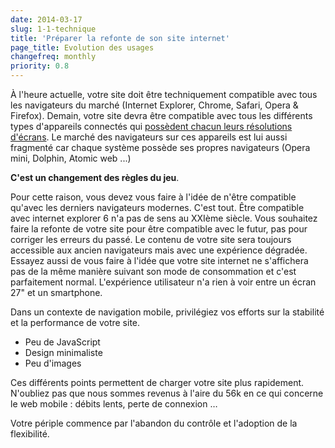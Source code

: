 ```yaml
---
date: 2014-03-17
slug: 1-1-technique
title: 'Préparer la refonte de son site internet'
page_title: Evolution des usages
changefreq: monthly
priority: 0.8
---
```


À l'heure actuelle, votre site doit être techniquement compatible avec tous les navigateurs du marché (Internet Explorer, Chrome, Safari, Opera & Firefox).
Demain, votre site devra être compatible avec tous les différents types d'appareils connectés qui [possèdent chacun leurs résolutions d'écrans](http://opensignal.com/reports/fragmentation-2013/). Le marché des navigateurs sur ces appareils est lui aussi fragmenté car chaque système possède ses propres navigateurs (Opera mini, Dolphin, Atomic web ...)

__C'est un changement des règles du jeu__.

Pour cette raison, vous devez vous faire à l'idée de n'être compatible qu'avec les derniers navigateurs modernes.
C'est tout.
Être compatible avec internet explorer 6 n'a pas de sens au XXIème siècle. Vous souhaitez faire la refonte de votre site pour être compatible avec le futur, pas pour corriger les erreurs du passé.
Le contenu de votre site sera toujours accessible aux ancien navigateurs mais avec une expérience dégradée.
Essayez aussi de vous faire à l'idée que votre site internet ne s'affichera pas de la même manière suivant son mode de consommation et c'est parfaitement normal. L'expérience utilisateur n'a rien à voir entre un écran 27" et un smartphone.

Dans un contexte de navigation mobile, privilégiez vos efforts sur la stabilité et la performance de votre site.

- Peu de JavaScript
- Design minimaliste
- Peu d'images

Ces différents points permettent de charger votre site plus rapidement. N'oubliez pas que nous sommes revenus à l'aire du 56k en ce qui concerne le web mobile : débits lents, perte de connexion …

Votre périple commence par l'abandon du contrôle et l'adoption de la flexibilité.
